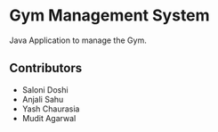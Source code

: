 # Gym Management System
Java Application to manage the Gym.

## Contributors
- Saloni Doshi
- Anjali Sahu
- Yash Chaurasia
- Mudit Agarwal
